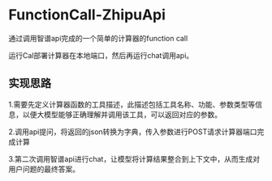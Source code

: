# FunctionCall-ZhipuApi
通过调用智谱api完成的一个简单的计算器的function call

运行Cal部署计算器在本地端口，然后再运行chat调用api。

## 实现思路
1.需要先定义计算器函数的工具描述，此描述包括工具名称、功能、参数类型等信息，以便大模型能够正确理解并调用该工具，可以返回对应的参数。

2.调用api提问，将返回的json转换为字典，传入参数进行POST请求计算器端口完成计算

3.第二次调用智谱api进行chat，让模型将计算结果整合到上下文中，从而生成对用户问题的最终答案。
